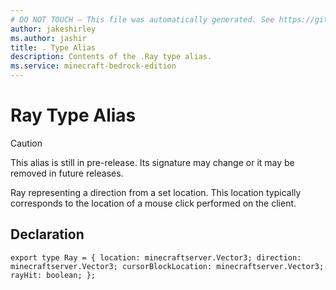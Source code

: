 ```yaml
---
# DO NOT TOUCH — This file was automatically generated. See https://github.com/mojang/minecraftapidocsgenerator to modify descriptions, examples, etc.
author: jakeshirley
ms.author: jashir
title: . Type Alias
description: Contents of the .Ray type alias.
ms.service: minecraft-bedrock-edition
---
```

# Ray Type Alias

> [!CAUTION]
> This alias is still in pre-release.  Its signature may change or it may be removed in future releases.

Ray representing a direction from a set location. This location typically corresponds to the location of a mouse click performed on the client.

## Declaration
`export type Ray = {
    location: minecraftserver.Vector3;
    direction: minecraftserver.Vector3;
    cursorBlockLocation: minecraftserver.Vector3;
    rayHit: boolean;
};`
